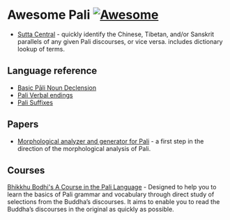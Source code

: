 # Awesome Pali [![Awesome](https://cdn.rawgit.com/sindresorhus/awesome/d7305f38d29fed78fa85652e3a63e154dd8e8829/media/badge.svg)](https://github.com/sindresorhus/awesome)

- [Sutta Central](https://suttacentral.net) - quickly identify the Chinese, Tibetan, and/or Sanskrit parallels of any given Pali discourses, or vice versa. includes dictionary lookup of terms.

## Language reference

- [Basic Pāli Noun Declension](http://palitools.sourceforge.net/docs/BasicPaliNounDeclension.pdf) 
- [Pali Verbal endings](http://palitools.sourceforge.net/docs/PaliVerbalEndings.pdf)
- [Pali Suffixes](http://dhamma.ru/paali/tables/palisufi.htm)

## Papers

- [Morphological analyzer and generator for Pali](https://arxiv.org/pdf/1510.01570.pdf) -  a first step in the direction of the morphological analysis of Pali.

## Courses

[Bhikkhu Bodhi's A Course in the Pali Language](http://bodhimonastery.org/a-course-in-the-pali-language.html) - Designed to help you to learn the basics of Pali grammar and vocabulary through direct study of selections from the Buddha’s discourses. It aims to enable you to read the Buddha’s discourses in the original as quickly as possible.
